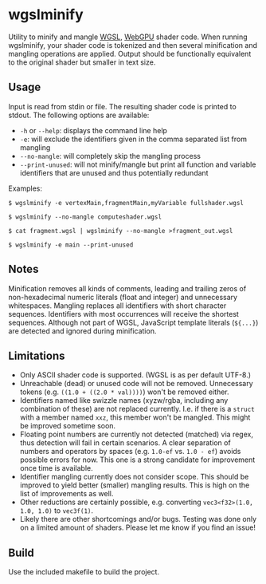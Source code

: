 # wgslminify

Utility to minify and mangle [WGSL](https://www.w3.org/TR/WGSL/), [WebGPU](https://www.w3.org/TR/webgpu/) shader code. When running wgslminify, your shader code is tokenized and then several minification and mangling operations are applied. Output should be functionally equivalent to the original shader but smaller in text size.

## Usage

Input is read from stdin or file. The resulting shader code is printed to stdout. The following options are available:

* `-h` or `--help`: displays the command line help
* `-e`: will exclude the identifiers given in the comma separated list from mangling
* `--no-mangle`: will completely skip the mangling process
* `--print-unused`: will not minify/mangle but print all function and variable identifiers that are unused and thus potentially redundant

Examples:

```
$ wgslminify -e vertexMain,fragmentMain,myVariable fullshader.wgsl

$ wgslminify --no-mangle computeshader.wgsl

$ cat fragment.wgsl | wgslminify --no-mangle >fragment_out.wgsl

$ wgslminify -e main --print-unused
```

## Notes

Minification removes all kinds of comments, leading and trailing zeros of non-hexadecimal numeric literals (float and integer) and unnecessary whitespaces.
Mangling replaces all identifiers with short character sequences. Identifiers with most occurrences will receive the shortest sequences.
Although not part of WGSL, JavaScript template literals (`${...}`) are detected and ignored during minification.

## Limitations

* Only ASCII shader code is supported. (WGSL is as per default UTF-8.)
* Unreachable (dead) or unused code will not be removed. Unnecessary tokens (e.g. `((1.0 + ((2.0 * val))))`) won't be removed either.
* Identifiers named like swizzle names (xyzw/rgba, including any combination of these) are not replaced currently. I.e. if there is a `struct` with a member named `xxz`, this member won't be mangled. This might be improved sometime soon.
* Floating point numbers are currently not detected (matched) via regex, thus detection will fail in certain scenarios. A clear separation of numbers and operators by spaces (e.g. `1.0-ef` vs. `1.0 - ef`) avoids possible errors for now. This one is a strong candidate for improvement once time is available.
* Identifier mangling currently does not consider scope. This should be improved to yield better (smaller) mangling results. This is high on the list of improvements as well.
* Other reductions are certainly possible, e.g. converting `vec3<f32>(1.0, 1.0, 1.0)` to `vec3f(1)`.
* Likely there are other shortcomings and/or bugs. Testing was done only on a limited amount of shaders. Please let me know if you find an issue!

## Build

Use the included makefile to build the project.
